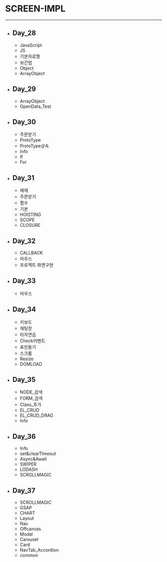 # SCREEN-IMPL
---

- ## Day_28
  - JavaScript
  - JS
  - 기본자료형
  - 보간법
  - Object
  - ArrayObject

- ## Day_29
  - ArrayObject
  - OpenData_Test

- ## Day_30
  - 주문받기
  - ProtoType
  - ProtoType상속
  - Info
  - If
  - For

- ## Day_31
  - 예제
  - 주문받기
  - 함수
  - 기본
  - HOISTING
  - SCOPE
  - CLOSURE

- ## Day_32
  - CALLBACK
  - 마우스
  - 프로젝트 화면구현

- ## Day_33
  - 마우스

- ## Day_34
  - 키보드
  - 채팅창
  - 타자연습
  - Check이벤트
  - 표만들기
  - 스크롤
  - Resize
  - DOMLOAD

- ## Day_35
  - NODE_검색
  - FORM_검색
  - Class_추가
  - EL_CRUD
  - EL_CRUD_DRAG
  - Info

- ## Day_36
  - Info
  - set&clearTImeout
  - Async&Await
  - SWIPER
  - LODASH
  - SCROLLMAGIC

- ## Day_37
  - SCROLLMAGIC
  - GSAP
  - CHART
  - Layout
  - Nav
  - Offcanvas
  - Modal
  - Carousel
  - Card
  - NavTab_Accordion
  - common
